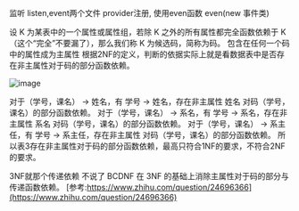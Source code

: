监听
listen,event两个文件 provider注册, 使用even函数 even(new 事件类)

设 K 为某表中的一个属性或属性组，若除 K 之外的所有属性都完全函数依赖于 K（这个“完全”不要漏了），那么我们称 K 为候选码，简称为码。
包含在任何一个码中的属性成为主属性
根据2NF的定义，判断的依据实际上就是看数据表中是否存在非主属性对于码的部分函数依赖。

![image](https://pic4.zhimg.com/80/51e2689ac9416a91800e63101bee9db7_hd.jpg)

对于（学号，课名） → 姓名，有 学号 → 姓名，存在非主属性 姓名 对码（学号，课名）的部分函数依赖。
对于（学号，课名） → 系名，有 学号 → 系名，存在非主属性 系名 对码（学号，课名）的部分函数依赖。
对于（学号，课名） → 系主任，有 学号 → 系主任，存在非主属性 对码（学号，课名）的部分函数依赖。
所以表3存在非主属性对于码的部分函数依赖，最高只符合1NF的要求，不符合2NF的要求。

3NF就那个传递依赖 不说了
BCDNF 在 3NF 的基础上消除主属性对于码的部分与传递函数依赖。
[参考:https://www.zhihu.com/question/24696366](https://www.zhihu.com/question/24696366)

